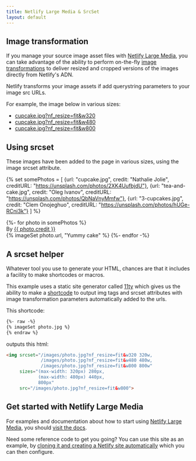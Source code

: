 ```yaml
---
title: Netlify Large Media & SrcSet
layout: default
---
```



## Image transformation

If you manage your source image asset files with [Netlify Large Media](https://www.netlify.com/features/large-media/), you can take advantage of the ability to perform on-the-fly [image transformations](https://www.netlify.com/docs/image-transformation/) to deliver resized and cropped versions of the images directly from Netlify's ADN.

Netlify transforms your image assets if add querystring parameters to your image src URLs.

For example, the image below in various sizes:

- [cupcake.jpg?nf_resize=fit&w320](/images/cupcake.jpg?nf_resize=fit&w380)
- [cupcake.jpg?nf_resize=fit&w480](/images/cupcake.jpg?nf_resize=fit&w480)
- [cupcake.jpg?nf_resize=fit&w800](/images/cupcake.jpg?nf_resize=fit&w800)


## Using srcset

These images have been added to the page in various sizes, using the image srcset attribute.

{% set somePhotos = [
  {url: "cupcake.jpg", credit: "Nathalie Jolie", creditURL: "https://unsplash.com/photos/2XK4UufbjdU"},
  {url: "tea-and-cake.jpg", credit: "Oleg Ivanov", creditURL: "https://unsplash.com/photos/QbNaVnyMmfw"},
  {url: "3-cupcakes.jpg", credit: "Clem Onojeghuo", creditURL: "https://unsplash.com/photos/hUGe-RCni3k"}
] %}

<section class="post-teaser">
{%- for photo in somePhotos %}
  <div class="credit">By <a href="{{ photo.creditURL }}" target="_BLANK" rel="noopener"> {{ photo.credit }}</a></div>
  {% imageSet photo.url, "Yummy cake" %}
{%- endfor -%}
</section >


## A srcset helper

Whatever tool you use to generate your HTML, chances are that it includes a facility to make shortcodes or macros.

This example uses a static site generator called [11ty](https://www.11ty.io) which gives us the ability to make a [shortcode](https://www.11ty.io/docs/shortcodes/) to output img tags and srcset attributes with image transformation parameters automatically added to the urls.

This shortcode:

```html
{%- raw -%}
{% imageSet photo.jpg %}
{% endraw %}
```

outputs this html:

```html
<img srcset="/images/photo.jpg?nf_resize=fit&w320 320w,
             /images/photo.jpg?nf_resize=fit&w480 480w,
             /images/photo.jpg?nf_resize=fit&w800 800w"
     sizes="(max-width: 320px) 280px,
            (max-width: 480px) 440px,
            800px"
     src="/images/photo.jpg?nf_resize=fit&w800">
```


## Get started with Netlify Large Media

For examples and documentation about how to start using [Netlify Large Media](https://www.netlify.com/features/large-media/), you should [visit the docs](https://www.netlify.com/docs/large-media/).

Need some reference code to get you going? You can use this site as an example, by [cloning it and creating a Netlify site automatically](https://app.netlify.com/start/deploy?repository=https://github.com/netlify/netlify-statuskit) which you can then configure.

